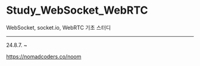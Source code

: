 # Study_WebSocket_WebRTC

WebSocket, socket.io, WebRTC 기초 스터디

---

24.8.7. ~

https://nomadcoders.co/noom
